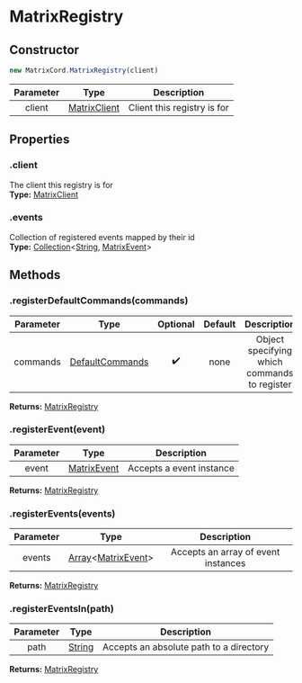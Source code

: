 # MatrixRegistry

## Constructor
```js
new MatrixCord.MatrixRegistry(client)
```

| Parameter | Type                           | Description                 |
|:---------:|:------------------------------:|:---------------------------:|
| client    | [MatrixClient](./MatrixClient) | Client this registry is for |

## Properties

### .client <Badge text="READONLY" type="readonly"/>
The client this registry is for\
**Type:** [MatrixClient](./MatrixClient)

### .events <Badge text="READONLY" type="readonly"/>
Collection of registered events mapped by their id\
**Type:** [Collection](@external_Collection)<[String](@external_string), [MatrixEvent](./MatrixEvent)>

## Methods

### .registerDefaultCommands(commands)
| Parameter | Type                                        | Optional           | Default | Description                                  |
|:---------:|:-------------------------------------------:|:------------------:|:-------:|:--------------------------------------------:|
| commands  | [DefaultCommands](../types/DefaultCommands) | :heavy_check_mark: | none    | Object specifying which commands to register |
**Returns:** [MatrixRegistry](./MatrixRegistry)

### .registerEvent(event)
| Parameter | Type                         | Description              |
|:---------:|:----------------------------:|:------------------------:|
| event     | [MatrixEvent](./MatrixEvent) | Accepts a event instance |
**Returns:** [MatrixRegistry](./MatrixRegistry)

### .registerEvents(events)
| Parameter | Type                                                   | Description                         |
|:---------:|:------------------------------------------------------:|:-----------------------------------:|
| events    | [Array](@external_array)<[MatrixEvent](./MatrixEvent)> | Accepts an array of event instances |
**Returns:** [MatrixRegistry](./MatrixRegistry)

### .registerEventsIn(path)
| Parameter | Type                       | Description                             |
|:---------:|:--------------------------:|:---------------------------------------:|
| path      | [String](@external_string) | Accepts an absolute path to a directory |
**Returns:** [MatrixRegistry](./MatrixRegistry)
